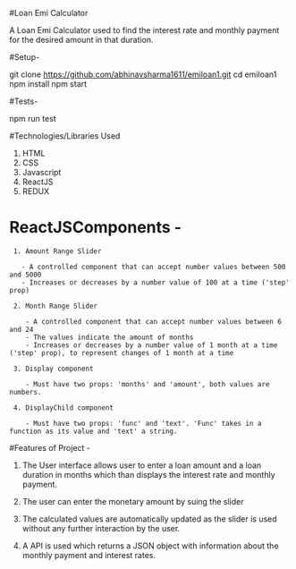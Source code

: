 #Loan Emi Calculator 

A Loan Emi Calculator used to find the interest rate and monthly payment for the desired amount in that duration.

#Setup-

git clone https://github.com/abhinavsharma1611/emiloan1.git
cd emiloan1
npm install
npm start

#Tests-

npm run test

#Technologies/Libraries Used

1. HTML
2. CSS
3. Javascript
4. ReactJS
5. REDUX



# ReactJSComponents -
     1. Amount Range Slider

       - A controlled component that can accept number values between 500 and 5000
       - Increases or decreases by a number value of 100 at a time ('step' prop)

     2. Month Range Slider

        - A controlled component that can accept number values between 6 and 24
        - The values indicate the amount of months
        - Increases or decreases by a number value of 1 month at a time ('step' prop), to represent changes of 1 month at a time

     3. Display component

        - Must have two props: 'months' and 'amount', both values are numbers.

     4. DisplayChild component

        - Must have two props: 'func' and 'text'. 'Func' takes in a function as its value and 'text' a string.


 #Features of Project -

 1. The User interface allows user to enter a loan amount and a loan duration in months which than displays the interest rate and monthly payment.

2. The user can enter the monetary amount by suing the slider

3. The calculated values are automatically updated as the slider is used without any further interaction by the user.

4. A API is used which returns a JSON object with information about the monthly payment and interest rates.